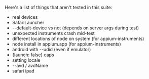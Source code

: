 Here's a list of things that aren't tested in this suite:

* real devices
* SafariLauncher
* --default-device vs not (depends on server args during test)
* unexpected instruments crash mid-test
* different locations of node on system (for appium-instruments)
* node install in appium.app (for appium-instruments)
* android with --udid (even if emulator)
* {launch: false} caps
* setting locale
* --avd / avdName
* safari ipad
